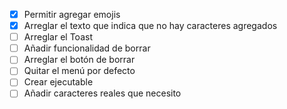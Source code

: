 - [x] Permitir agregar emojis
- [x] Arreglar el texto que indica que no hay caracteres agregados
- [ ] Arreglar el Toast
- [ ] Añadir funcionalidad de borrar
- [ ] Arreglar el botón de borrar
- [ ] Quitar el menú por defecto
- [ ] Crear ejecutable
- [ ] Añadir caracteres reales que necesito
